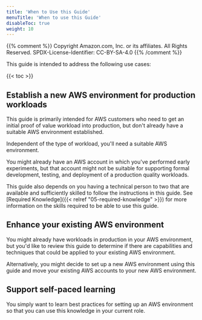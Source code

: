 ```yaml
---
title: 'When to Use this Guide'
menuTitle: 'When to use this Guide'
disableToc: true
weight: 10
---
```


{{% comment %}}
Copyright Amazon.com, Inc. or its affiliates. All Rights Reserved.
SPDX-License-Identifier: CC-BY-SA-4.0
{{% /comment %}}

This guide is intended to address the following use cases:

{{< toc >}}

## Establish a new AWS environment for production workloads

This guide is primarily intended for AWS customers who need to get an initial proof of value workload into production, but don't already have a suitable AWS environment established.

Independent of the type of workload, you'll need a suitable AWS environment.

You might already have an AWS account in which you've performed early experiments, but that account might not be suitable for supporting formal development, testing, and deployment of a production quality workloads.

This guide also depends on you having a technical person to two that are available and sufficiently skilled to follow the instructions in this guide. See [Required Knowledge]({{< relref "05-required-knowledge" >}}) for more information on the skills required to be able to use this guide.

## Enhance your existing AWS environment

You might already have workloads in production in your AWS environment, but you'd like to review this guide to determine if there are capabilities and techniques that could be applied to your existing AWS environment.

Alternatively, you might decide to set up a new AWS environment using this guide and move your existing AWS accounts to your new AWS environment.

## Support self-paced learning

You simply want to learn best practices for setting up an AWS environment so that you can use this knowledge in your current role. 